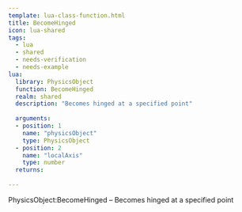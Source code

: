 ```yaml
---
template: lua-class-function.html
title: BecomeHinged
icon: lua-shared
tags:
  - lua
  - shared
  - needs-verification
  - needs-example
lua:
  library: PhysicsObject
  function: BecomeHinged
  realm: shared
  description: "Becomes hinged at a specified point"
  
  arguments:
  - position: 1
    name: "physicsObject"
    type: PhysicsObject
  - position: 2
    name: "localAxis"
    type: number
  returns:
    
---
```


<div class="lua__search__keywords">
PhysicsObject:BecomeHinged &#x2013; Becomes hinged at a specified point
</div>
